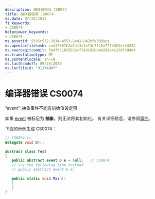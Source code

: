 ```yaml
---
description: 编译器错误 CS0074
title: 编译器错误 CS0074
ms.date: 07/20/2015
f1_keywords:
- CS0074
helpviewer_keywords:
- CS0074
ms.assetid: 9395c532-3934-4553-8e41-042bfe3399ce
ms.openlocfilehash: ca417367b2d7a13a1e74c7fc5a77fe353efb3202
ms.sourcegitcommit: 5b475c1855b32cf78d2d1bbb4295e4c236f39464
ms.translationtype: MT
ms.contentlocale: zh-CN
ms.lasthandoff: 09/24/2020
ms.locfileid: "91174987"
---
```

# <a name="compiler-error-cs0074"></a>编译器错误 CS0074

“event”: 抽象事件不能有初始值设定项  
  
 如果 [event](../language-reference/keywords/event.md) 被标记为 **抽象**，则无法将其初始化。 有关详细信息，请参阅[事件](../programming-guide/events/index.md)。  
  
 下面的示例生成 CS0074：  
  
```csharp  
// CS0074.cs  
delegate void D();  
  
abstract class Test  
{  
   public abstract event D e = null;   // CS0074  
   // try the following line instead  
   // public abstract event D e;  
  
   public static void Main()  
   {  
   }  
}  
```
